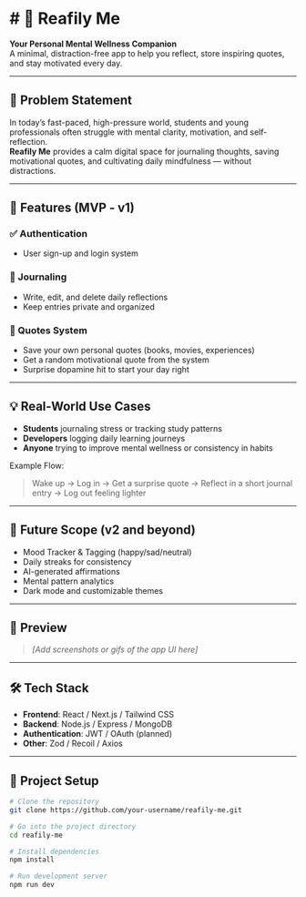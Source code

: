 # # 🌿 Reafily Me

**Your Personal Mental Wellness Companion**  
A minimal, distraction-free app to help you reflect, store inspiring quotes, and stay motivated every day.

---

## 🧠 Problem Statement

In today’s fast-paced, high-pressure world, students and young professionals often struggle with mental clarity, motivation, and self-reflection.  
**Reafily Me** provides a calm digital space for journaling thoughts, saving motivational quotes, and cultivating daily mindfulness — without distractions.

---

## 🚀 Features (MVP - v1)

### ✅ Authentication
- User sign-up and login system

### 📝 Journaling
- Write, edit, and delete daily reflections
- Keep entries private and organized

### 💬 Quotes System
- Save your own personal quotes (books, movies, experiences)
- Get a random motivational quote from the system
- Surprise dopamine hit to start your day right

---

## 💡 Real-World Use Cases

- **Students** journaling stress or tracking study patterns
- **Developers** logging daily learning journeys
- **Anyone** trying to improve mental wellness or consistency in habits

Example Flow:
> Wake up → Log in → Get a surprise quote → Reflect in a short journal entry → Log out feeling lighter

---

## 🔮 Future Scope (v2 and beyond)

- Mood Tracker & Tagging (happy/sad/neutral)
- Daily streaks for consistency
- AI-generated affirmations
- Mental pattern analytics
- Dark mode and customizable themes

---

## 📸 Preview

> *[Add screenshots or gifs of the app UI here]*

---

## 🛠️ Tech Stack

- **Frontend**: React / Next.js / Tailwind CSS
- **Backend**: Node.js / Express / MongoDB
- **Authentication**: JWT / OAuth (planned)
- **Other**: Zod / Recoil / Axios

---

## 📁 Project Setup

```bash
# Clone the repository
git clone https://github.com/your-username/reafily-me.git

# Go into the project directory
cd reafily-me

# Install dependencies
npm install

# Run development server
npm run dev
